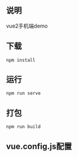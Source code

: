 ## 说明
vue2手机端demo

## 下载
```
npm install
```
## 运行
```
npm run serve
```

## 打包
```
npm run build
```

## vue.config.js配置
[](https://cli.vuejs.org/config)
